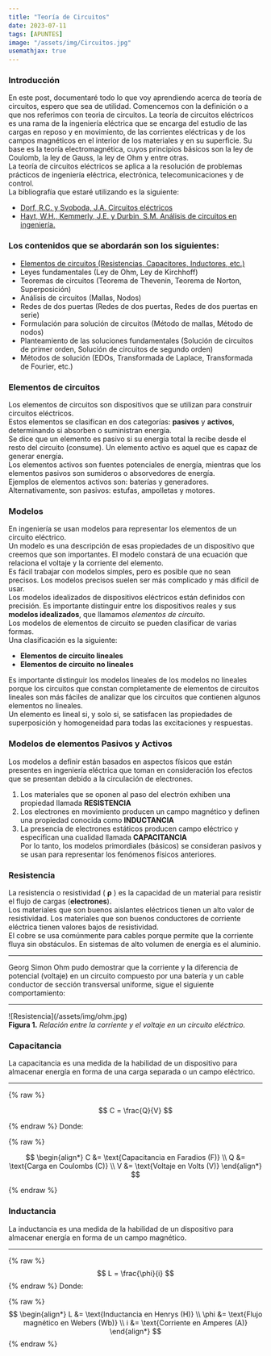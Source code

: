 ```yaml
---
title: "Teoría de Circuitos"
date: 2023-07-11
tags: [APUNTES]
image: "/assets/img/Circuitos.jpg"
usemathjax: true
---
```

### Introducción
En este post, documentaré todo lo que voy aprendiendo acerca de teoría de circuitos, espero que sea de utilidad. Comencemos con la definición o a que nos referimos con teoria de circuitos. La teoría de circuitos eléctricos es una rama de la ingeniería eléctrica que se encarga del estudio de las cargas en reposo y en movimiento, de las corrientes eléctricas y de los campos magnéticos en el interior de los materiales y en su superficie. Su base es la teoría electromagnética, cuyos principios básicos son la ley de Coulomb, la ley de Gauss, la ley de Ohm y  entre otras. <br>
La teoría de circuitos eléctricos se aplica a la resolución de problemas prácticos de ingeniería eléctrica, electrónica, telecomunicaciones y de control. <br>
La bibliografía que estaré utilizando es la siguiente:
- [Dorf, R.C. y Svoboda, J.A. Circuitos eléctricos](/assets/pdf/Dorf,%20R.C.%20y%20Svoboda,%20J.A.%20Circuitos%20eléctricos.pdf)
- [Hayt, W.H., Kemmerly, J.E. y Durbin, S.M. Análisis de circuitos en ingeniería.](/assets/pdf/Hayt,%20W.H.,%20Kemmerly,%20J.E.%20y%20Durbin,%20S.M.%20Análisis%20de%20circuitos%20en%20ingeniería.pdf.pdf) 




### Los contenidos que se abordarán son los siguientes:
- [Elementos de circuitos (Resistencias, Capacitores, Inductores, etc.)](#elementos-de-circuitos)
- Leyes fundamentales (Ley de Ohm, Ley de Kirchhoff)
- Teoremas de circuitos (Teorema de Thevenin, Teorema de Norton, Superposición)
- Análisis de circuitos (Mallas, Nodos)
- Redes de dos puertas (Redes de dos puertas, Redes de dos puertas en serie)
- Formulación para solución de circuitos (Método de mallas, Método de nodos)
- Planteamiento de las soluciones fundamentales (Solución de circuitos de primer orden, Solución de circuitos de segundo orden)
- Métodos de solución (EDOs, Transformada de Laplace, Transformada de Fourier, etc.)

### Elementos de circuitos
Los elementos de circuitos son dispositivos que se utilizan para construir circuitos eléctricos. <br>
Estos elementos se clasifican en dos categorías: **pasivos** y 
**activos**, determinando si absorben o suministran energía. <br>
Se dice que un elemento es pasivo si su energía total la recibe 
desde el resto del circuito (consume). Un elemento activo es 
aquel que es capaz de generar energía. <br>
Los elementos activos son fuentes potenciales de energía, 
mientras que los elementos pasivos son sumideros o 
absorvedores de energía. <br>
Ejemplos de elementos activos son: baterías y generadores. 
Alternativamente, son pasivos: estufas, ampolletas y motores.
### Modelos
En ingeniería se usan modelos para representar los 
elementos de un circuito eléctrico.<br>
Un modelo es una descripción de esas propiedades de un 
dispositivo que creemos que son importantes. El modelo 
constará de una ecuación que relaciona el voltaje y la 
corriente del elemento. <br>
Es fácil trabajar con modelos simples, pero es posible que no 
sean precisos. Los modelos precisos suelen ser más 
complicado y más difícil de usar. <br>
Los modelos idealizados de dispositivos eléctricos están 
definidos con precisión. Es importante distinguir entre los 
dispositivos reales y sus **modelos idealizados**, que llamamos 
*elementos de circuito*. <br>
Los modelos de elementos de circuito se pueden 
clasificar de varias formas. <br>
Una clasificación es la siguiente:
- **Elementos de circuito lineales**
- **Elementos de circuito no lineales**


Es importante distinguir los modelos 
lineales de los modelos no lineales porque los circuitos 
que constan completamente de elementos de circuitos 
lineales son más fáciles de analizar que los circuitos que 
contienen algunos elementos no lineales. <br>
Un elemento es lineal si, y solo si, se satisfacen las 
propiedades de superposición y homogeneidad para 
todas las excitaciones y respuestas.
### Modelos de elementos Pasivos y Activos
Los modelos a definir están basados en aspectos físicos que están 
presentes en ingeniería eléctrica que toman en consideración los 
efectos que se presentan debido a la circulación de electrones. <br>
1.  Los materiales que se oponen al paso del electrón exhiben una 
propiedad llamada **RESISTENCIA**
2. Los electrones en movimiento producen un campo magnético 
y definen una propiedad conocida como **INDUCTANCIA**
3. La presencia de electrones estáticos producen campo eléctrico 
y especifican una cualidad llamada **CAPACITANCIA** <br>
Por lo tanto, los modelos primordiales (básicos) se 
consideran pasivos y se usan para representar los 
fenómenos físicos anteriores.


### Resistencia
La resistencia o resistividad ( **ρ** ) es la capacidad de un 
material para resistir el flujo de cargas (**electrones**). <br>
Los materiales que son buenos aislantes eléctricos 
tienen un alto valor de resistividad. Los materiales que 
son buenos conductores de corriente eléctrica tienen 
valores bajos de resistividad. <br>
El cobre se usa comúnmente para cables porque 
permite que la corriente fluya sin obstáculos. En 
sistemas de alto volumen de energía es el aluminio. 
<hr>
Georg Simon Ohm pudo demostrar que la 
corriente y la diferencia de potencial (voltaje) en 
un circuito compuesto por una batería y un cable 
conductor de sección transversal uniforme, sigue 
el siguiente comportamiento: 
<hr>
![Resistencia](/assets/img/ohm.jpg)
<figcaption> <b>Figura 1.</b> <i>Relación entre la corriente y el voltaje en un circuito eléctrico.</i> </figcaption>

### Capacitancia
La capacitancia es una medida de la habilidad de un 
dispositivo para almacenar energía en forma de una carga 
separada o un campo eléctrico.
<hr>

{% raw %}

$$
C = \frac{Q}{V}
$$

{% endraw %}
Donde: <br>

{% raw %}

$$
\begin{align*}
C &= \text{Capacitancia en Faradios (F)} \\
Q &= \text{Carga en Coulombs (C)} \\
V &= \text{Voltaje en Volts (V)}
\end{align*}
$$


{% endraw %}

### Inductancia
La inductancia es una medida de la habilidad de un 
dispositivo para almacenar energía en forma de un campo 
magnético.

<hr>

{% raw %}
$$
L = \frac{\phi}{i}
$$
{% endraw %}
Donde: <br>

{% raw %}
$$
\begin{align*}
L &= \text{Inductancia en Henrys (H)} \\
\phi &= \text{Flujo magnético en Webers (Wb)} \\
i &= \text{Corriente en Amperes (A)}
\end{align*}
$$
{% endraw %}


